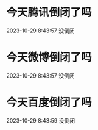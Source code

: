 # 今天腾讯倒闭了吗

2023-10-29 8:43:57 没倒闭

# 今天微博倒闭了吗

2023-10-29 8:43:57 没倒闭

# 今天百度倒闭了吗

2023-10-29 8:43:59 没倒闭

